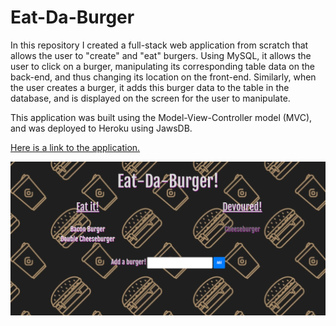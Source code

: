 # Eat-Da-Burger

In this repository I created a full-stack web application from scratch that allows the user to "create" and "eat" burgers. Using MySQL, it allows the user to click on a burger, manipulating its corresponding table data on the back-end, and thus changing its location on the front-end. Similarly, when the user creates a burger, it adds this burger data to the table in the database, and is displayed on the screen for the user to manipulate.

This application was built using the Model-View-Controller model (MVC), and was deployed to Heroku using JawsDB.

[Here is a link to the application.](https://frozen-depths-86840.herokuapp.com/)

![Eat-Da-Burger](eatdaburger.png)
